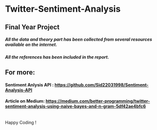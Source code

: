 # Twitter-Sentiment-Analysis

## Final Year Project

##### All the data and theory part has been collected from several resources available on the internet.

##### All the references has been included in the report.

## For more:<br />
#### Sentiment Anlysis API : https://github.com/Sid22031998/Sentiment-Analysis-API<br />
#### Article on Medium: https://medium.com/better-programming/twitter-sentiment-analysis-using-naive-bayes-and-n-gram-5df42ae4bfc6

<br />
Happy Coding !
